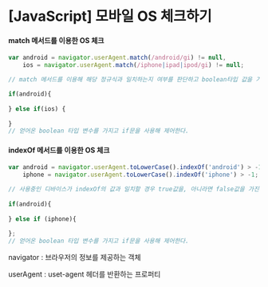 # [JavaScript] 모바일 OS 체크하기



#### match 메서드를 이용한 OS 체크

```javascript
var android = navigator.userAgent.match(/android/gi) != null,
    ios = navigator.userAgent.match(/iphone|ipad|ipod/gi) != null;

// match 메서드를 이용해 해당 정규식과 일치하는지 여부를 판단하고 boolean타입 값을 가져온다.

if(android){
    
} else if(ios) {
    
}
// 얻어온 boolean 타입 변수를 가지고 if문을 사용해 제어한다.
```



#### indexOf 메서드를 이용한 OS 체크

```javascript
var android = navigator.userAgent.toLowerCase().indexOf('android') > -1,
	iphone = navigator.userAgent.toLowerCase().indexOf('iphone') > -1;

// 사용중인 디바이스가 indexOf의 값과 일치할 경우 true값을, 아니라면 false값을 가진다.
	
if(android){
    
} else if (iphone){
    
};
// 얻어온 boolean 타입 변수를 가지고 if문을 사용해 제어한다.
```



navigator : 브라우저의 정보를 제공하는 객체

userAgent : uset-agent 헤더를 반환하는 프로퍼티
